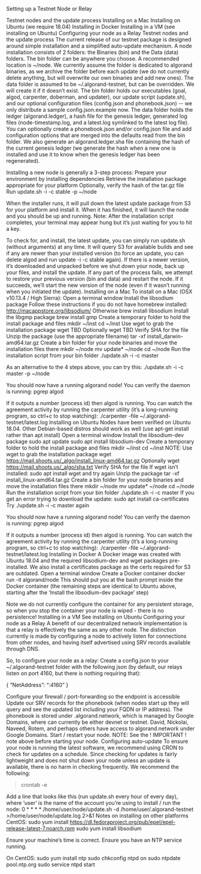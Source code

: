 Setting up a Testnet Node or Relay

Testnet nodes and the update process
Installing on a Mac
Installing on Ubuntu (we require 18.04)
Installing in Docker
Installing in a VM (see installing on Ubuntu)
Configuring your node as a Relay
Testnet nodes and the update process
The current release of our testnet package is designed around simple installation and a simplified auto-update mechanism.  A node installation consists of 2 folders: the Binaries (bin) and the Data (data) folders.  The bin folder can be anywhere you choose.  A recommended location is ~/node.  We currently assume the folder is dedicated to algorand binaries, as we archive the folder before each update (we do not currently delete anything, but will overwrite our own binaries and add new ones).  The data folder is assumed to be ~/.algorand-testnet, but can be overridden.  We will create it if it doesn’t exist.
The bin folder holds our executables (goal, algod, carpenter, doberman, and updater), our update script (update.sh), and our optional configuration files (config.json and phonebook.json) -- we only distribute a sample config.json.example now.
The data folder holds the ledger (algorand.ledger), a hash file for the genesis ledger, generated log files (node-timestamp.log, and a latest.log symlinked to the latest log file).  You can optionally create a phonebook.json and/or config.json file and add configuration options that are merged into the defaults read from the bin folder.  We also generate an algorand.ledger.sha file containing the hash of the current genesis ledger (we generate the hash when a new one is installed and use it to know when the genesis ledger has been regenerated).

Installing a new node is generally a 3-step process:
Prepare your environment by installing dependencies
Retrieve the installation package appropriate for your platform
Optionally, verify the hash of the tar.gz file
Run update.sh -i -c stable -p ~/node

When the installer runs, it will pull down the latest update package from S3 for your platform and install it.  When it has finished, it will launch the node and you should be up and running.
Note: After the installation script completes, your terminal may appear hung but it’s just waiting for you to hit a key.

To check for, and install, the latest update, you can simply run update.sh (without arguments) at any time.  It will query S3 for available builds and see if any are newer than your installed version (to force an update, you can delete algod and run update -i -c stable again).  If there is a newer version, it’s downloaded and unpacked before we shut down your node, back up your files, and install the update.  If any part of the process fails, we attempt to restore your previous version (bin and data) and restart the node.  If it succeeds, we’ll start the new version of the node (even if it wasn’t running when you initiated the update).
Installing on a Mac
To install on a Mac (OSX v10.13.4 / High Sierra):
Open a terminal window
Install the libsodium package
Follow these instructions if you do not have homebrew installed: http://macappstore.org/libsodium/
Otherwise brew install libsodium
Install the libgmp package
brew install gmp
Create a temporary folder to hold the install package and files
mkdir ~/inst
cd ~/inst
Use wget to grab the installation package
wget TBD
Optionally
wget TBD
Verify SHA for the file
Unzip the package (use the appropriate filename)
tar -xf install_darwin-amd64.tar.gz
Create a bin folder for your node binaries and move the installation files there
mkdir ~/node
mv update* ~/node
cd ~/node
Run the installation script from your bin folder
./update.sh -i -c master

As an alternative to the 4 steps above, you can try this: 
./update.sh -i -c master -p ~/node

You should now have a running algorand node!  You can verify the daemon is running:
pgrep algod

If it outputs a number (process id) then algod is running.
You can watch the agreement activity by running the carpenter utility (it’s a long-running program, so ctrl+c to stop watching):
./carpenter -file ~/.algorand-testnet/latest.log
Installing on Ubuntu
Nodes have been verified on Ubuntu 18.04.  Other Debian-based distros should work as well (use apt-get install rather than apt install)
Open a terminal window
Install the libsodium-dev package
sudo apt update
sudo apt install libsodium-dev
Create a temporary folder to hold the install package and files
mkdir ~/inst
cd ~/inst
NOTE: 
Use wget to grab the installation package
wget https://mail.shoots.us/_algo/install_linux-amd64.tar.gz
Optionally
wget https://mail.shoots.us/_algo/sha.txt
Verify SHA for the file
If wget isn’t installed:
sudo apt install wget and try again
Unzip the package
tar -xf install_linux-amd64.tar.gz
Create a bin folder for your node binaries and move the installation files there
mkdir ~/node
mv update* ~/node
cd ~/node
Run the installation script from your bin folder
./update.sh -i -c master
If you get an error trying to download the update:
sudo apt install ca-certificates
Try ./update.sh -i -c master again

You should now have a running algorand node!  You can verify the daemon is running:
pgrep algod

If it outputs a number (process id) then algod is running.
You can watch the agreement activity by running the carpenter utility (it’s a long-running program, so ctrl+c to stop watching):
./carpenter -file ~/.algorand-testnet/latest.log
Installing in Docker
A Docker image was created with Ubuntu 18.04 and the required libsodium-dev and wget packages pre-installed.  We also install a certificates package as the certs required for S3 are outdated.
Open a terminal window
Create a Docker container
docker run -it algorand/node
This should put you at the bash prompt inside the Docker container (the remaining steps are identical to Ubuntu above, starting after the ‘Install the libsodium-dev package’ step)

Note we do not currently configure the container for any persistent storage, so when you stop the container your node is wiped - there is no persistence!
Installing in a VM
See installing on Ubuntu
Configuring your node as a Relay
A benefit of our decentralized network implementation is that a relay is effectively the same as any other node.  The distinction currently is made by configuring a node to actively listen for connections from other nodes, and having itself advertised using SRV records available through DNS.

So, to configure your node as a relay:
Create a config.json to your ~/.algorand-testnet folder with the following json (by default, our relays listen on port 4160, but there is nothing requiring that):

{
    “NetAddress”: “:4160”
}

Configure your firewall / port-forwarding so the endpoint is accessible
Update our SRV records for the phonebook (when nodes start up they will query and see the updated list including your FQDN or IP address).  The phonebook is stored under <network>.algorand.network, which is managed by Google Domains, where <network> can currently be either devnet or testnet.  David, Nickolai, Naveed, Rotem, and perhaps others have access to algorand.network under Google Domains.
Start / restart your node.  NOTE: See the ! IMPORTANT ! note above before starting your node.
Configuring auto-update
To ensure your node is running the latest software, we recommend using CRON to check for updates on a schedule.   Since checking for updates is fairly lightweight and does not shut down your node unless an update is available, there is no harm in checking frequently.
We recommend the following:
> crontab -e

Add a line that looks like this (run update.sh every hour of every day), where ‘user’ is the name of the account you’re using to install / run the node:
0 * * * * /home/user/node/update.sh -d /home/user/.algorand-testnet >/home/user/node/update.log 2>&1
Notes on installing on other platforms
CentOS:
sudo yum install https://dl.fedoraproject.org/pub/epel/epel-release-latest-7.noarch.rpm
sudo yum install libsodium

Ensure your machine’s time is correct.  Ensure you have an NTP service running.

On CentOS:
sudo yum install ntp
sudo chkconfig ntpd on
sudo ntpdate pool.ntp.org
sudo service ntpd start

